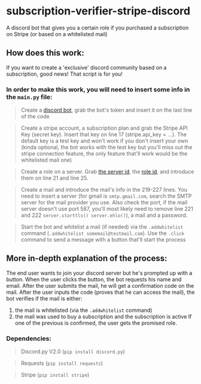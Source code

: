 # subscription-verifier-stripe-discord
A discord bot that gives you a certain role if you purchased a subscription on Stripe (or based on a whitelisted mail)

## How does this work:
If you want to create a 'exclusive' discord community based on a subscription, good news! That script is for you! 

### In order to make this work, you will need to insert some info in the `main.py` file:

> Create a [discord bot](https://www.androidpolice.com/how-to-make-discord-bot/), grab the bot's token and insert it on the last line of the code

> Create a stripe account, a subscription plan and grab the Stripe API Key (secret key). Insert that key on line 17 (stripe.api_key = ...). The default key is a test key and won't work if you don't insert your own (kinda optional, the bot works with the test key but you'll miss out the stripe connection feature, the only feature that'll work would be the whitelisted mail one)

> Create a role on a server. Grab [the server id](https://support.discord.com/hc/en-us/articles/206346498-Where-can-I-find-my-User-Server-Message-ID-#:~:text=Obtaining%20Server%20IDs%20-%20Mobile%20App,name%20and%20select%20Copy%20ID.), the [role id](https://discordhelp.net/role-id), and introduce them on line 21 and line 25.

> Create a mail and introduce the mail's info in the 219-227 lines. You need to insert a server (for gmail is `smtp.gmail.com`, search the SMTP server for the mail provider you use. Also check the port, if the mail server doesn't use port 587, you'll most likely need to remove line 221 and 222 `server.starttls() server.ehlo()`), a mail and a password.  

> Start the bot and whitelist a mail (if needed) via the `.addwhitelist` command (`.addwhitelist somemail@testmail.com`). Use the `.click` command to send a message with a button that'll start the process


## More in-depth explanation of the process:
The end user wants to join your discord server but he's prompted up with a button. When the user clicks the button, the bot requests his name and email. After the user submits the mail, he will get a confirmation code on the mail. After the user inputs the code (proves that he can access the mail), the bot verifies if the mail is either: 
1. the mail is whitelisted (via the `.addwhitelist` command)
2. the mail was used to buy a subscription and the subscription is active
If one of the previous is confirmed, the user gets the promised role.



### Dependencies:

> Discord.py V2.0 (`pip install discord.py`)

> Requests (`pip install requests`)

> Stripe (`pip install stripe`)

